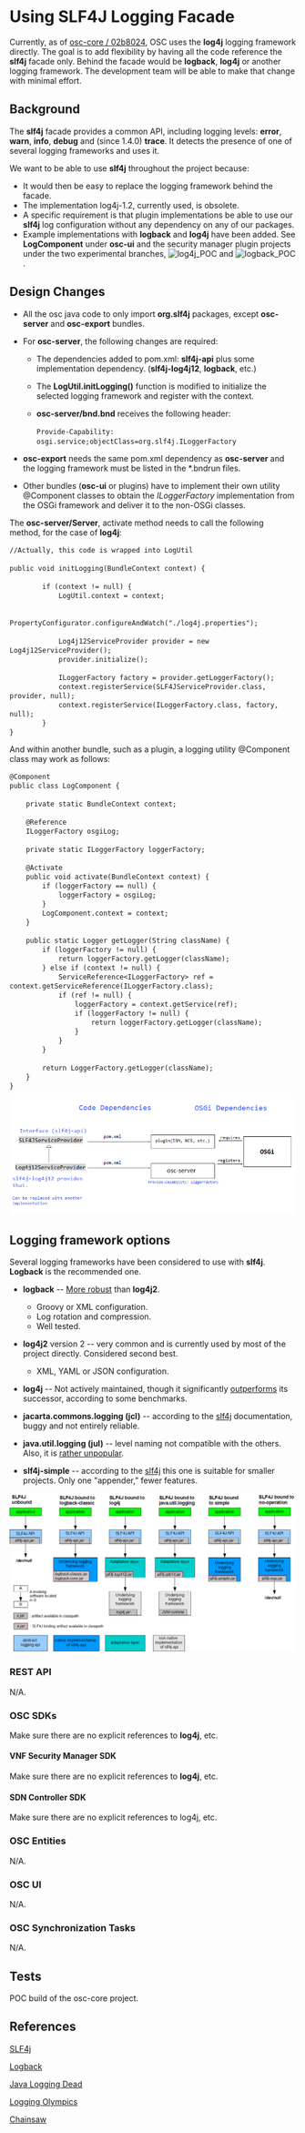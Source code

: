 # Using SLF4J Logging Facade
Currently, as of [osc-core / 02b8024](https://github.com/opensecuritycontroller/osc-core/commit/02b80247faa29b069d2b6082f2e866a2f71b0f20),
OSC uses the **log4j** logging framework directly. The goal is to add flexibility by having all the code reference 
the **slf4j** facade only. Behind the facade would be **logback**, **log4j** or another logging framework. The development team will be able to make that change with minimal effort.

## Background

The **slf4j** facade provides a common API, including logging levels: **error**, **warn**, **info**, **debug** and (since 1.4.0) **trace**. It detects the presence of one of several logging frameworks and uses it. 

We want to be able to use **slf4j** throughout the project because:
- It would then be easy to replace the logging framework behind the facade.
- The implementation log4j-1.2, currently used, is obsolete.
- A specific requirement is that plugin implementations be able to use our **slf4j** log configuration without any dependency on any of our packages. 
- Example implementations with **logback** and **log4j** have been added. See **LogComponent** under **osc-ui** and the security manager plugin projects under the two experimental branches, ![log4j_POC](https://github.com/dmitryintel/osc-core/tree/logging) and ![logback_POC](https://github.com/dmitryintel/osc-core/tree/logback).

## Design Changes
- All the osc java code to only import **org.slf4j** packages, except **osc-server** and **osc-export** bundles. 
- For **osc-server**, the following changes are required:
  - The dependencies added to pom.xml: **slf4j-api** plus some implementation dependency. (**slf4j-log4j12**, **logback**, etc.)
  - The **LogUtil.initLogging()** function is modified to initialize the selected logging framework and register with the context.
  - **osc-server/bnd.bnd** receives the following header:
  
    `Provide-Capability: osgi.service;objectClass=org.slf4j.ILoggerFactory`
    
- **osc-export** needs the same pom.xml dependency as **osc-server** and the logging framework must be listed in the \*.bndrun files.
- Other bundles (**osc-ui** or plugins) have to implement their own utility @Component classes to obtain the *ILoggerFactory* implementation from the OSGi framework and deliver it to the non-OSGi classes.

The **osc-server/Server**, activate method needs to call the following method, for the case of **log4j**:


    //Actually, this code is wrapped into LogUtil
    
    public void initLogging(BundleContext context) {
   
        	if (context != null) {
	        	LogUtil.context = context;
	        	
	        	PropertyConfigurator.configureAndWatch("./log4j.properties");
	        	
	        	Log4j12ServiceProvider provider = new Log4j12ServiceProvider();
	        	provider.initialize();
	        	
	        	ILoggerFactory factory = provider.getLoggerFactory();        	
	        	context.registerService(SLF4JServiceProvider.class, provider, null);
	        	context.registerService(ILoggerFactory.class, factory, null);
        	}
    }


And within another bundle, such as a plugin, a logging utility @Component class may work as follows:

    @Component
    public class LogComponent {

        private static BundleContext context;
        
        @Reference 
        ILoggerFactory osgiLog;
        
        private static ILoggerFactory loggerFactory;
        
        @Activate
        public void activate(BundleContext context) {
            if (loggerFactory == null) {
                loggerFactory = osgiLog;
            }
            LogComponent.context = context;
        }

        public static Logger getLogger(String className) {
            if (loggerFactory != null) {
                return loggerFactory.getLogger(className);
            } else if (context != null) {
                ServiceReference<ILoggerFactory> ref = context.getServiceReference(ILoggerFactory.class);
                if (ref != null) {
                    loggerFactory = context.getService(ref);
                    if (loggerFactory != null) {
                        return loggerFactory.getLogger(className);
                    } 
                }
            }
            
            return LoggerFactory.getLogger(className);
        }
    }


![](./images/diag_logging.png)


## Logging framework options

Several logging frameworks have been considered to use with **slf4j**. **Logback** is the recommended one.

- **logback** -- [More robust](https://logback.qos.ch/reasonsToSwitch.html) than **log4j2**.
  - Groovy or XML configuration.
  - Log rotation and compression.
  - Well tested.
  
- **log4j2** version 2 -- very common and is currently used by most of the project directly. Considered second best.
  - XML, YAML or JSON configuration.

- **log4j** -- Not actively maintained, though it significantly [outperforms](http://blog.takipi.com/the-logging-olympics-a-race-between-todays-top-5-logging-frameworks/) its successor, according to some benchmarks.

- **jacarta.commons.logging (jcl)** -- according to the [slf4j](https://www.slf4j.org/manual.html) documentation, buggy and not entirely reliable.

- **java.util.logging (jul)** -- level naming not compatible with the others. Also, it is [rather unpopular](http://blog.takipi.com/is-standard-java-logging-dead-log4j-vs-log4j2-vs-logback-vs-java-util-logging/).

- **slf4j-simple** -- according to the [slf4j](https://www.slf4j.org/manual.html) this one is suitable for smaller projects. Only one "appender," fewer features.


![](./images/concrete-bindings.png)

### REST API 
N/A.

### OSC SDKs
Make sure there are no explicit references to **log4j**, etc.

#### VNF Security Manager SDK
Make sure there are no explicit references to **log4j**, etc.

#### SDN Controller SDK
Make sure there are no explicit references to log4j, etc.

### OSC Entities 
N/A.

### OSC UI
N/A.

### OSC Synchronization Tasks
N/A.

## Tests
POC build of the osc-core project.

## References
[SLF4j](https://www.slf4j.org/manual.html)

[Logback](https://logback.qos.ch/index.html)

[Java Logging Dead](http://blog.takipi.com/is-standard-java-logging-dead-log4j-vs-log4j2-vs-logback-vs-java-util-logging/)

[Logging Olympics](http://blog.takipi.com/the-logging-olympics-a-race-between-todays-top-5-logging-frameworks/)

[Chainsaw](https://logging.apache.org/chainsaw/)
